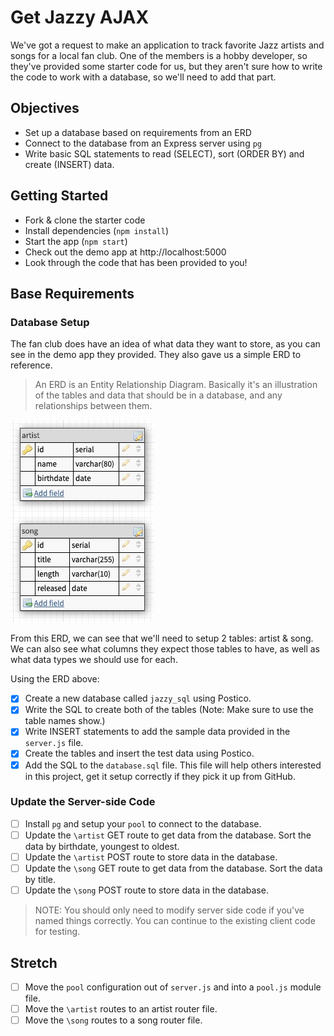 # Get Jazzy AJAX

We've got a request to make an application to track favorite Jazz artists and songs for a local fan club. One of the members is a hobby developer, so they've provided some starter code for us, but they aren't sure how to write the code to work with a database, so we'll need to add that part.

## Objectives

- Set up a database based on requirements from an ERD
- Connect to the database from an Express server using `pg`
- Write basic SQL statements to read (SELECT), sort (ORDER BY) and create (INSERT) data.

## Getting Started

- Fork & clone the starter code
- Install dependencies (`npm install`)
- Start the app (`npm start`)
- Check out the demo app at http://localhost:5000
- Look through the code that has been provided to you!

## Base Requirements

### Database Setup

The fan club does have an idea of what data they want to store, as you can see in the demo app they provided. They also gave us a simple ERD to reference.

> An ERD is an Entity Relationship Diagram. Basically it's an illustration of the tables and data that should be in a database, and any relationships between them.

![ERD](images/jazzy_erd.jpg)

From this ERD, we can see that we'll need to setup 2 tables: artist & song. We can also see what columns they expect those tables to have, as well as what data types we should use for each.

Using the ERD above:

- [x] Create a new database called `jazzy_sql` using Postico.
- [x] Write the SQL to create both of the tables (Note: Make sure to use the table names show.)
- [x] Write INSERT statements to add the sample data provided in the `server.js` file.
- [x] Create the tables and insert the test data using Postico.
- [x] Add the SQL to the `database.sql` file. This file will help others interested in this project, get it setup correctly if they pick it up from GitHub.

### Update the Server-side Code

- [ ] Install `pg` and setup your `pool` to connect to the database.
- [ ] Update the `\artist` GET route to get data from the database. Sort the data by birthdate, youngest to oldest.
- [ ] Update the `\artist` POST route to store data in the database.
- [ ] Update the `\song` GET route to get data from the database. Sort the data by title.
- [ ] Update the `\song` POST route to store data in the database.

> NOTE: You should only need to modify server side code if you've named things correctly. You can continue to the existing client code for testing.

## Stretch

- [ ] Move the `pool` configuration out of `server.js` and into a `pool.js` module file.
- [ ] Move the `\artist` routes to an artist router file.
- [ ] Move the `\song` routes to a song router file.
